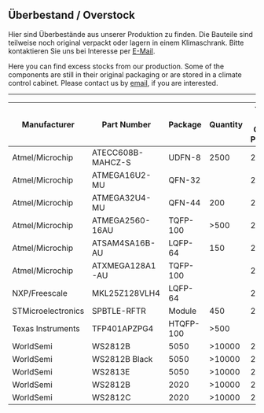 ## Überbestand / Overstock

Hier sind Überbestände aus unserer Produktion zu finden. 
Die Bauteile sind teilweise noch original verpackt oder lagern in einem Klimaschrank.
Bitte kontaktieren Sie uns bei Interesse per [E-Mail](https://shop.watterott.com/Kontakt).

Here you can find excess stocks from our production.
Some of the components are still in their original packaging or are stored in a climate control cabinet. 
Please contact us by [email](https://shop.watterott.com/Contact), if you are interested.

---
Manufacturer        | Part Number         | Package   | Quantity |Year of Date-Code or Purchase
------------------- | ------------------- | --------- | -------- | ----------------------------
Atmel/Microchip     | ATECC608B-MAHCZ-S   | UDFN-8    |   2500   | 2020
Atmel/Microchip     | ATMEGA16U2-MU       | QFN-32    |          | 2014
Atmel/Microchip     | ATMEGA32U4-MU       | QFN-44    |    200   | 2016
Atmel/Microchip     | ATMEGA2560-16AU     | TQFP-100  |   >500   | 2016
Atmel/Microchip     | ATSAM4SA16B-AU      | LQFP-64   |    150   | 2014
Atmel/Microchip     | ATXMEGA128A1-AU     | TQFP-100  |          | 2015
NXP/Freescale       | MKL25Z128VLH4       | LQFP-64   |          | 2017
STMicroelectronics  | SPBTLE-RFTR         | Module    |    450   | 2017
Texas Instruments   | TFP401APZPG4        | HTQFP-100 |   >500   | 
WorldSemi           | WS2812B             | 5050      |  >10000  | 2020
WorldSemi           | WS2812B Black       | 5050      |  >10000  | 2020
WorldSemi           | WS2813E             | 5050      |  >10000  | 2020
WorldSemi           | WS2812B             | 2020      |  >10000  | 2020
WorldSemi           | WS2812C             | 2020      |  >10000  | 2020
